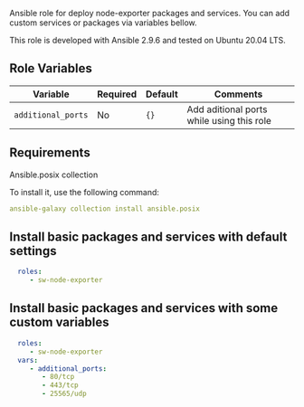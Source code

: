 Ansible role for deploy node-exporter packages and services. You can add custom services or packages via variables bellow.

This role is developed with Ansible 2.9.6 and tested on Ubuntu 20.04 LTS.

## Role Variables

| Variable | Required | Default | Comments |
| -------- | -------- | ------- | -------- |
| `additional_ports` | No | `{}` | Add aditional ports while using this role |

## Requirements

Ansible.posix collection

To install it, use the following command:

```yaml
ansible-galaxy collection install ansible.posix
```

## Install basic packages and services with default settings
```yaml
  roles:
     - sw-node-exporter
```

## Install basic packages and services with some custom variables
```yaml
  roles:
     - sw-node-exporter
  vars:
     - additional_ports:
        - 80/tcp
        - 443/tcp
        - 25565/udp
```


